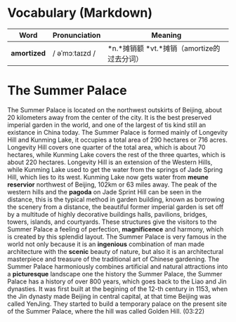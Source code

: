 # Vocabulary (Markdown)

| Word | Pronunciation | Meaning |
| ---- | ------------- | ------- |
| **amortized** | / əˈmɔːtaɪzd / | *n.*摊销额 *vt.*摊销（amortize的过去分词）|




# The Summer Palace

The Summer Palace is located on the northwest outskirts of Beijing, about 20 kilometers away from the center of the city. It is the best preserved imperial garden in the world, and one of the largest of tis kind still an existance in China today. The Summer Palace is formed mainly of Longevity Hill and Kunming Lake, it occupies a total area of 290 hectares or 716 acres. Longevity Hill covers one quarter of the total area, which is about 70 hectares, while Kunming Lake covers the rest of the three quartes, which is about 220 hectares. Longevity Hill is an extension of the Western Hills, while Kunming Lake used to get the water from the springs of Jade Spring Hill, which lies to its west. Kunming Lake now gets water from **meune** **reservior** northwest of Beijing, 102km or 63 miles away. The peak of the western hills and the **pagoda** on Jade Sprint Hill can be seen in the distance, this is the typical method in garden building, known as borrowing the scenery from a distance, the beautiful former imperial garden is set off by a multitude of highly decorative buildings halls, pavilions, bridges, towers, islands, and courtyards. These structures give the visitors to the Summer Palace a feeling of perfection, **magnificence** and harmony, which is created by this splendid layout. The Summer Palace is very famous in the world not only because it is an **ingenious** combination of man made architecture with the **scenic** beauty of nature, but also it is an architectural masterpiece and treasure of the traditional art of Chinese gardening. The Summer Palace harmoniously combines artificial and natural attractions into a **picturesque** landscape one the history the Summer Palace, the Summer Palace has a history of over 800 years, which goes back to the Liao and Jin dynasties. It was first built at the begining of the 12-th century in 1153, when the Jin dynasty made Beijing in central capital, at that time Beijing was called YenJing. They started to build a temporary palace on the present site of the Summer Palace, where the hill was called Golden Hill. (03:22)
